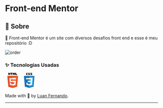 # Front-end Mentor

## 🚀 Sobre
📜 Front-end Mentor é um site com diversos desafios front end e esse é meu repositório :D

![order](https://user-images.githubusercontent.com/79935555/167741146-6de96d4b-576e-46a1-807d-79c5e6556325.png)

### ✨ Tecnologias Usadas 
<code><img height="50" src="https://raw.githubusercontent.com/github/explore/80688e429a7d4ef2fca1e82350fe8e3517d3494d/topics/html/html.png"></code>
<code><img height="50" src="https://raw.githubusercontent.com/github/explore/80688e429a7d4ef2fca1e82350fe8e3517d3494d/topics/css/css.png"></code>

Made with 💜 by [Luan Fernando](https://www.linkedin.com/in/luan-fernando/).

---

